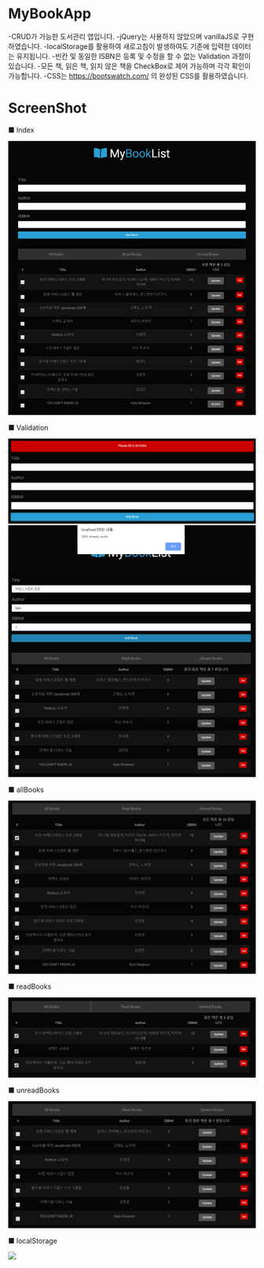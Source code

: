 # MyBookApp
-CRUD가 가능한 도서관리 앱입니다.
-jQuery는 사용하지 않았으며 vanillaJS로 구현하였습니다.
-localStorage를 활용하여 새로고침이 발생하여도 기존에 입력한 데이터는 유지됩니다.
-빈칸 및 동일한 ISBN은 등록 및 수정을 할 수 없는 Validation 과정이 있습니다.
-모든 책, 읽은 책, 읽지 않은 책을 CheckBox로 제어 가능하며 각각 확인이 가능합니다.
-CSS는 https://bootswatch.com/ 의 완성된 CSS를 활용하였습니다.



# ScreenShot

■ Index

<div>
    <img src='./MybookApp/MyBookApp.PNG' />
</div>


■ Validation

<div>
    <img src='./MybookApp/validation1.PNG' />
</div>

<div>
    <img src='./MybookApp/validation2.PNG' />
</div>


■ allBooks

<div>
    <img src='./MybookApp/allbooks.PNG' />
</div>


■ readBooks

<div>
    <img src='./MybookApp/readBooks.PNG' />
</div>


■ unreadBooks

<div>
    <img src='./MybookApp/unreadBooks.PNG' />
</div>


■ localStorage

<div>
    <img src='./MybookApp/localStorage.PNG' />
</div>

